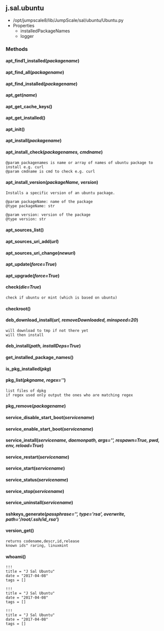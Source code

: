 <!-- toc -->
## j.sal.ubuntu

- /opt/jumpscale8/lib/JumpScale/sal/ubuntu/Ubuntu.py
- Properties
    - installedPackageNames
    - logger

### Methods

#### apt_find1_installed(*packagename*) 

#### apt_find_all(*packagename*) 

#### apt_find_installed(*packagename*) 

#### apt_get(*name*) 

#### apt_get_cache_keys() 

#### apt_get_installed() 

#### apt_init() 

#### apt_install(*packagename*) 

#### apt_install_check(*packagenames, cmdname*) 

```
@param packagenames is name or array of names of ubuntu package to install e.g. curl
@param cmdname is cmd to check e.g. curl

```

#### apt_install_version(*packageName, version*) 

```
Installs a specific version of an ubuntu package.

@param packageName: name of the package
@type packageName: str

@param version: version of the package
@type version: str

```

#### apt_sources_list() 

#### apt_sources_uri_add(*url*) 

#### apt_sources_uri_change(*newuri*) 

#### apt_update(*force=True*) 

#### apt_upgrade(*force=True*) 

#### check(*die=True*) 

```
check if ubuntu or mint (which is based on ubuntu)

```

#### checkroot() 

#### deb_download_install(*url, removeDownloaded, minspeed=20*) 

```
will download to tmp if not there yet
will then install

```

#### deb_install(*path, installDeps=True*) 

#### get_installed_package_names() 

#### is_pkg_installed(*pkg*) 

#### pkg_list(*pkgname, regex=''*) 

```
list files of dpkg
if regex used only output the ones who are matching regex

```

#### pkg_remove(*packagename*) 

#### service_disable_start_boot(*servicename*) 

#### service_enable_start_boot(*servicename*) 

#### service_install(*servicename, daemonpath, args='', respawn=True, pwd, env, reload=True*) 

#### service_restart(*servicename*) 

#### service_start(*servicename*) 

#### service_status(*servicename*) 

#### service_stop(*servicename*) 

#### service_uninstall(*servicename*) 

#### sshkeys_generate(*passphrase='', type='rsa', overwrite, path='/root/.ssh/id_rsa'*) 

#### version_get() 

```
returns codename,descr,id,release
known ids" raring, linuxmint

```

#### whoami() 


```
!!!
title = "J Sal Ubuntu"
date = "2017-04-08"
tags = []
```

```
!!!
title = "J Sal Ubuntu"
date = "2017-04-08"
tags = []
```

```
!!!
title = "J Sal Ubuntu"
date = "2017-04-08"
tags = []
```
